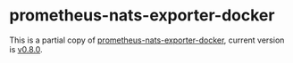 # prometheus-nats-exporter-docker

This is a partial copy of
[prometheus-nats-exporter-docker](https://github.com/nats-io/prometheus-nats-exporter/tree/master/docker),
current version is
[v0.8.0](https://github.com/nats-io/prometheus-nats-exporter/releases/tag/v0.8.0).
